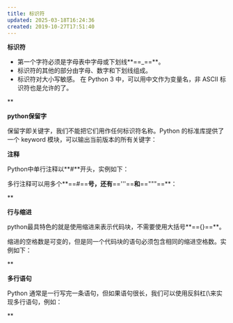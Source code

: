 ```yaml
---
title: 标识符
updated: 2025-03-18T16:24:36
created: 2019-10-27T17:51:40
---
```


**标识符**
- 第一个字符必须是字母表中字母或下划线**==\_==**。
- 标识符的其他的部分由字母、数字和下划线组成。
- 标识符对大小写敏感。
在 Python 3 中，可以用中文作为变量名，非 ASCII 标识符也是允许的了。

**

**python保留字**

保留字即关键字，我们不能把它们用作任何标识符名称。Python 的标准库提供了一个 keyword 模块，可以输出当前版本的所有关键字：

**注释**

Python中单行注释以**\#**开头，实例如下：

多行注释可以用多个**==\#==**号，还有**=='''==**和**=="""==**：

**

**行与缩进**

python最具特色的就是使用缩进来表示代码块，不需要使用大括号**=={}==**。

缩进的空格数是可变的，但是同一个代码块的语句必须包含相同的缩进空格数。实例如下：

**

**多行语句**

Python 通常是一行写完一条语句，但如果语句很长，我们可以使用反斜杠(\\来实现多行语句，例如：

**

